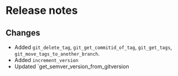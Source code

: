 # Release notes

## Changes

- Added `git_delete_tag`, `git_get_commitid_of_tag`, `git_get_tags`, `git_move_tags_to_another_branch`.
- Added `increment_version`
- Updated `get_semver_version_from_gitversion
